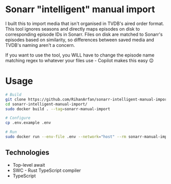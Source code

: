 # Sonarr "intelligent" manual import

I built this to import media that isn't organised in TVDB's aired order format. This tool ignores seasons and directly maps episodes on disk to corresponding episode IDs in Sonarr. Files on disk are matched to Sonarr's episodes based on similarity, so differences between saved media and TVDB's naming aren't a concern.

If you want to use the tool, you WILL have to change the episode name matching regex to whatever your files use - Copilot makes this easy 😉

# Usage

```bash
# Build
git clone https://github.com/RihanArfan/sonarr-intelligent-manual-import.git
cd sonarr-intelligent-manual-import/
sudo docker build . --tag=sonarr-manual-import

# Configure
cp .env.example .env

# Run
sudo docker run --env-file .env --network="host" --rm sonarr-manual-import
```

## Technologies

- Top-level await
- SWC - Rust TypeScript compiler
- TypeScript
